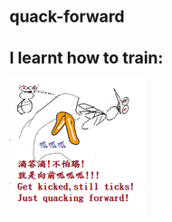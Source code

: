 # quack-forward

# I learnt how to train:
![image](https://github.com/chenhpchen/quack-forward/blob/master/mainRevise01QQ01CL01PP03.png)
